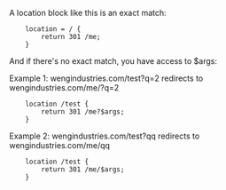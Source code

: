 
A location block like this is an exact match:
```
    location = / {
        return 301 /me;
    }
```

And if there's no exact match, you have access to $args:

Example 1:
wengindustries.com/test?q=2 redirects to wengindustries.com/me/?q=2
```
    location /test {
        return 301 /me?$args;
    }
```

Example 2:
wengindustries.com/test?qq redirects to wengindustries.com/me/qq
```
    location /test {
        return 301 /me/$args;
    }
```
